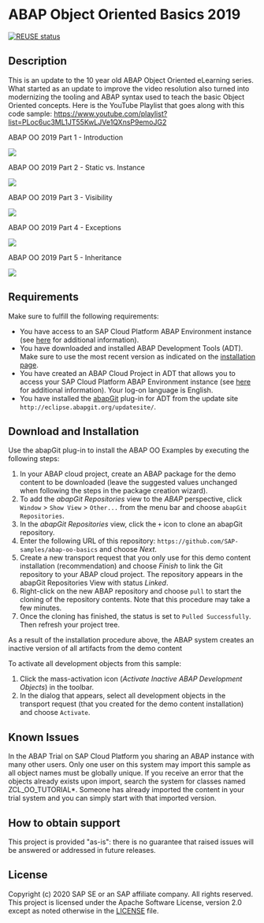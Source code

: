 # ABAP Object Oriented Basics 2019

[![REUSE status](https://api.reuse.software/badge/github.com/SAP-samples/abap-oo-basics)](https://api.reuse.software/info/github.com/SAP-samples/abap-oo-basics)

## Description
This is an update to the 10 year old ABAP Object Oriented eLearning series.  What started as an update to improve the video resolution also turned into modernizing the tooling and ABAP syntax used to teach the basic Object Oriented concepts.
Here is the YouTube Playlist that goes along with this code sample:
https://www.youtube.com/playlist?list=PLoc6uc3ML1JT55KwLJVe1QXnsP9emoJG2

ABAP OO 2019 Part 1 - Introduction

[![](http://img.youtube.com/vi/SMk9dy9IfME/0.jpg)](http://www.youtube.com/watch?v=SMk9dy9IfME "ABAP OO 2019 Part 1 - Introduction")

ABAP OO 2019 Part 2 - Static vs. Instance

[![](http://img.youtube.com/vi/Kq6L3pdXAp0/0.jpg)](http://www.youtube.com/watch?v=Kq6L3pdXAp0 "ABAP OO 2019 Part 2 - Static vs. Instance")

ABAP OO 2019 Part 3 - Visibility

[![](http://img.youtube.com/vi/JGCNWGhxyIA/0.jpg)](http://www.youtube.com/watch?v=JGCNWGhxyIA "ABAP OO 2019 Part 3 - Visibility")

ABAP OO 2019 Part 4 - Exceptions

[![](http://img.youtube.com/vi/1YX1mveqXj4/0.jpg)](http://www.youtube.com/watch?v=1YX1mveqXj4 "ABAP OO 2019 Part 4 - Exceptions")

ABAP OO 2019 Part 5 - Inheritance

[![](http://img.youtube.com/vi/bqxqGTzQ5sM/0.jpg)](http://www.youtube.com/watch?v=bqxqGTzQ5sM "ABAP OO 2019 Part 5 - Inheritance")

## Requirements
Make sure to fulfill the following requirements:
* You have access to an SAP Cloud Platform ABAP Environment instance (see [here](https://blogs.sap.com/2018/09/04/sap-cloud-platform-abap-environment) for additional information).
* You have downloaded and installed ABAP Development Tools (ADT). Make sure to use the most recent version as indicated on the [installation page](https://tools.hana.ondemand.com/#abap). 
* You have created an ABAP Cloud Project in ADT that allows you to access your SAP Cloud Platform ABAP Environment instance (see [here](https://help.sap.com/viewer/5371047f1273405bb46725a417f95433/Cloud/en-US/99cc54393e4c4e77a5b7f05567d4d14c.html) for additional information). Your log-on language is English.
* You have installed the [abapGit](https://github.com/abapGit/eclipse.abapgit.org) plug-in for ADT from the update site `http://eclipse.abapgit.org/updatesite/`.

## Download and Installation
Use the abapGit plug-in to install the ABAP OO Examples by executing the following steps:
1. In your ABAP cloud project, create an ABAP package for the demo content to be downloaded (leave the suggested values unchanged when following the steps in the package creation wizard).
2. To add the <em>abapGit Repositories</em> view to the <em>ABAP</em> perspective, click `Window` > `Show View` > `Other...` from the menu bar and choose `abapGit Repositories`.
3. In the <em>abapGit Repositories</em> view, click the `+` icon to clone an abapGit repository.
4. Enter the following URL of this repository: `https://github.com/SAP-samples/abap-oo-basics` and choose <em>Next</em>.
5. Create a new transport request that you only use for this demo content installation (recommendation) and choose <em>Finish</em> to link the Git repository to your ABAP cloud project. The repository appears in the abapGit Repositories View with status <em>Linked</em>.
6. Right-click on the new ABAP repository and choose `pull` to start the cloning of the repository contents. Note that this procedure may take a few minutes. 
8. Once the cloning has finished, the status is set to `Pulled Successfully`. Then refresh your project tree. 

As a result of the installation procedure above, the ABAP system creates an inactive version of all artifacts from the demo content

To activate all development objects from this sample: 
1. Click the mass-activation icon (<em>Activate Inactive ABAP Development Objects</em>) in the toolbar.  
2. In the dialog that appears, select all development objects in the transport request (that you created for the demo content installation) and choose `Activate`.

## Known Issues
In the ABAP Trial on SAP Cloud Platform you sharing an ABAP instance with many other users. Only one user on this system may import this sample as all object names must be globally unique. If you receive an error that the objects already exists upon import, search the system for classes named ZCL_OO_TUTORIAL*.  Someone has already imported the content in your trial system and you can simply start with that imported version. 

## How to obtain support
This project is provided "as-is": there is no guarantee that raised issues will be answered or addressed in future releases.

## License
Copyright (c) 2020 SAP SE or an SAP affiliate company. All rights reserved. 
This project is licensed under the Apache Software License, version 2.0 except as noted otherwise in the [LICENSE](LICENSES/Apache-2.0.txt) file.

